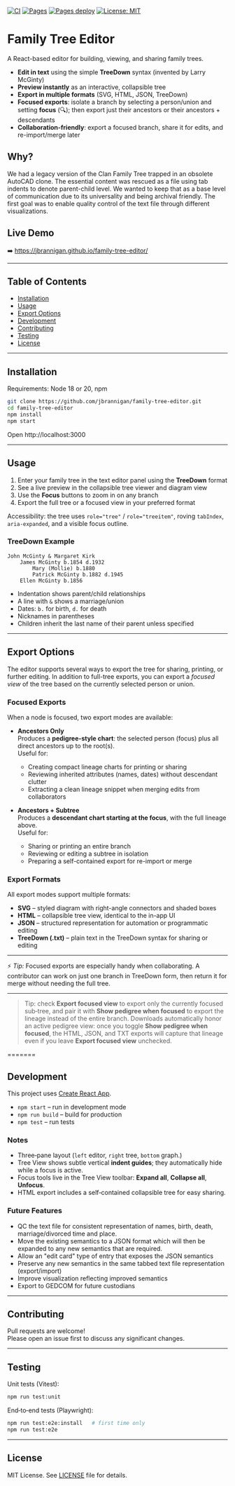 [![CI](https://github.com/jbrannigan/family-tree-editor/actions/workflows/ci.yml/badge.svg)](https://github.com/jbrannigan/family-tree-editor/actions/workflows/ci.yml)
[![Pages](https://github.com/jbrannigan/family-tree-editor/actions/workflows/pages.yml/badge.svg)](https://github.com/jbrannigan/family-tree-editor/actions/workflows/pages.yml)
[![Pages deploy](https://img.shields.io/github/deployments/jbrannigan/family-tree-editor/github-pages?label=pages&logo=github)](https://github.com/jbrannigan/family-tree-editor/deployments/github-pages)
[![License: MIT](https://img.shields.io/badge/License-MIT-yellow.svg)](LICENSE)

# Family Tree Editor

A React-based editor for building, viewing, and sharing family trees.

- **Edit in text** using the simple **TreeDown** syntax (invented by Larry McGinty)
- **Preview instantly** as an interactive, collapsible tree
- **Export in multiple formats** (SVG, HTML, JSON, TreeDown)
- **Focused exports**: isolate a branch by selecting a person/union and setting **focus** (🔍); then export just their ancestors or their ancestors + descendants
- **Collaboration-friendly**: export a focused branch, share it for edits, and re-import/merge later

## Why?

We had a legacy version of the Clan Family Tree trapped in an obsolete AutoCAD clone. The essential content was rescued as a file using tab indents to denote parent-child level. We wanted to keep that as a base level of communication due to its universality and being archival friendly. The first goal was to enable quality control of the text file through different visualizations.

## Live Demo

➡️ https://jbrannigan.github.io/family-tree-editor/

---

## Table of Contents

- [Installation](#installation)
- [Usage](#usage)
- [Export Options](#export-options)
- [Development](#development)
- [Contributing](#contributing)
- [Testing](#testing)
- [License](#license)

---

## Installation

Requirements: Node 18 or 20, npm

```bash
git clone https://github.com/jbrannigan/family-tree-editor.git
cd family-tree-editor
npm install
npm start
```

Open http://localhost:3000

---

## Usage

1. Enter your family tree in the text editor panel using the **TreeDown** format
2. See a live preview in the collapsible tree viewer and diagram view
3. Use the **Focus** buttons to zoom in on any branch
4. Export the full tree or a focused view in your preferred format

Accessibility: the tree uses `role="tree"` / `role="treeitem"`, roving `tabIndex`, `aria-expanded`, and a visible focus outline.

### TreeDown Example

```treedown
John McGinty & Margaret Kirk
    James McGinty b.1854 d.1932
        Mary (Mollie) b.1880
        Patrick McGinty b.1882 d.1945
    Ellen McGinty b.1856
```

- Indentation shows parent/child relationships
- A line with `&` shows a marriage/union
- Dates: `b.` for birth, `d.` for death
- Nicknames in parentheses
- Children inherit the last name of their parent unless specified

---

## Export Options

The editor supports several ways to export the tree for sharing, printing, or further editing. In addition to full-tree exports, you can export a _focused view_ of the tree based on the currently selected person or union.

### Focused Exports

When a node is focused, two export modes are available:

- **Ancestors Only**  
  Produces a **pedigree-style chart**: the selected person (focus) plus all direct ancestors up to the root(s).  
  Useful for:
  - Creating compact lineage charts for printing or sharing
  - Reviewing inherited attributes (names, dates) without descendant clutter
  - Extracting a clean lineage snippet when merging edits from collaborators

- **Ancestors + Subtree**  
  Produces a **descendant chart starting at the focus**, with the full lineage above.  
  Useful for:
  - Sharing or printing an entire branch
  - Reviewing or editing a subtree in isolation
  - Preparing a self-contained export for re-import or merge

### Export Formats

All export modes support multiple formats:

- **SVG** – styled diagram with right-angle connectors and shaded boxes
- **HTML** – collapsible tree view, identical to the in-app UI
- **JSON** – structured representation for automation or programmatic editing
- **TreeDown (.txt)** – plain text in the TreeDown syntax for sharing or editing

---

⚡️ _Tip:_ Focused exports are especially handy when collaborating. A contributor can work on just one branch in TreeDown form, then return it for merge without needing the full tree.

---

> Tip: check **Export focused view** to export only the currently focused sub‑tree, and pair it with **Show pedigree when focused** to
> export the lineage instead of the entire branch. Downloads automatically honor an active pedigree view: once you toggle **Show pedigree when focused**, the HTML, JSON, and TXT exports will capture that lineage even if you leave **Export focused view** unchecked.

=======

## Development

This project uses [Create React App](https://create-react-app.dev/).

- `npm start` – run in development mode
- `npm run build` – build for production
- `npm test` – run tests

### Notes

- Three‑pane layout (`left` editor, `right` tree, `bottom` graph.)
- Tree View shows subtle vertical **indent guides**; they automatically hide while a focus is active.
- Focus tools live in the Tree View toolbar: **Expand all**, **Collapse all**, **Unfocus**.
- HTML export includes a self‑contained collapsible tree for easy sharing.

### Future Features

- QC the text file for consistent representation of names, birth, death, marriage/divorced time and place.
- Move the existing semantics to a JSON format which will then be expanded to any new semantics that are required.
- Allow an "edit card" type of entry that exposes the JSON semantics
- Preserve any new semantics in the same tabbed text file representation (export/import)
- Improve visualization reflecting improved semantics
- Export to GEDCOM for future custodians

---

## Contributing

Pull requests are welcome!  
Please open an issue first to discuss any significant changes.

---

## Testing

Unit tests (Vitest):

```bash
npm run test:unit
```

End‑to‑end tests (Playwright):

```bash
npm run test:e2e:install   # first time only
npm run test:e2e
```

---

## License

MIT License. See [LICENSE](LICENSE) file for details.

<!-- preview check: 2025-08-17T05:02:55Z -->
